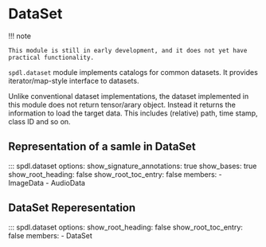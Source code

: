 # DataSet

!!! note

    This module is still in early development, and it does not yet have practical functionality.

`spdl.dataset` module implements catalogs for common datasets.
It provides iterator/map-style interface to datasets.

Unlike conventional dataset implementations, the dataset implemented
in this module does not return tensor/arary object.
Instead it returns the information to load the target data. This includes
(relative) path, time stamp, class ID and so on.

## Representation of a samle in DataSet

::: spdl.dataset
    options:
      show_signature_annotations: true
      show_bases: true
      show_root_heading: false
      show_root_toc_entry: false
      members:
        - ImageData
        - AudioData

## DataSet Reperesentation

::: spdl.dataset
    options:
      show_root_heading: false
      show_root_toc_entry: false
      members:
        - DataSet

